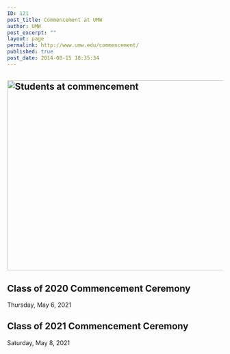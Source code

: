 ```yaml
---
ID: 121
post_title: Commencement at UMW
author: UMW
post_excerpt: ""
layout: page
permalink: http://www.umw.edu/commencement/
published: true
post_date: 2014-08-15 18:35:34
---
```

<h2><a href="http://www.umw.edu/commencement/wp-content/uploads/sites/13/2019/08/front-row-studnet-leaders-e1565968126122.jpg"><img class="aligncenter wp-image-670 size-page-feature" src="http://www.umw.edu/commencement/wp-content/uploads/sites/13/2019/08/front-row-studnet-leaders-e1565968126122-1140x460.jpg" alt="Students at commencement" width="1100" height="444" /></a></h2>
<h2>Class of 2020 Commencement Ceremony</h2>
Thursday, May 6, 2021
<h2>Class of 2021 Commencement Ceremony</h2>
Saturday, May 8, 2021

&nbsp;